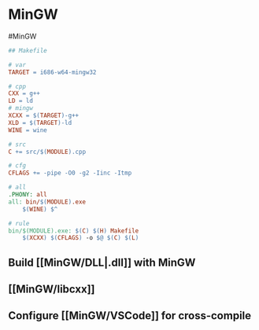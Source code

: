 # MinGW
#MinGW

```Makefile
## Makefile

# var
TARGET = i686-w64-mingw32

# cpp
CXX = g++
LD = ld
# mingw
XCXX = $(TARGET)-g++
XLD = $(TARGET)-ld
WINE = wine

# src
C += src/$(MODULE).cpp

# cfg
CFLAGS += -pipe -O0 -g2 -Iinc -Itmp

# all
.PHONY: all
all: bin/$(MODULE).exe
	$(WINE) $^

# rule
bin/$(MODULE).exe: $(C) $(H) Makefile
	$(XCXX) $(CFLAGS) -o $@ $(C) $(L)
```

## Build [[MinGW/DLL|.dll]] with MinGW

## [[MinGW/libcxx]]

## Configure [[MinGW/VSCode]] for cross-compile